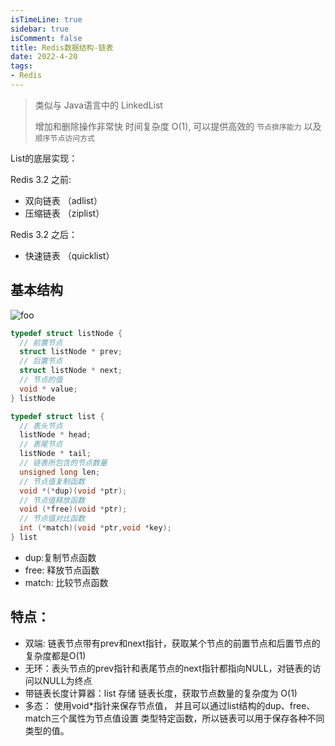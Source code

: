 ```yaml
---
isTimeLine: true
sidebar: true
isComment: false
title: Redis数据结构-链表
date: 2022-4-20
tags:
- Redis
---
```


> 类似与 Java语言中的 LinkedList
>
> 增加和删除操作非常快 时间复杂度 O(1), 可以提供高效的 `节点排序能力` 以及 `顺序节点访问方式`

List的底层实现：

Redis 3.2 之前: 

- 双向链表 （adlist）
- 压缩链表 （ziplist）

Redis 3.2 之后：

- 快速链表 （quicklist）

## 基本结构

<img :src="$withBase('/middleware/redislearn/Reids链表.png')" alt="foo">

```C
typedef struct listNode { 
  // 前置节点    
  struct listNode * prev;    
  // 后置节点   
  struct listNode * next;   
  // 节点的值    
  void * value; 
} listNode
```

```C
typedef struct list {    
  // 表头节点    
  listNode * head;    
  // 表尾节点    
  listNode * tail;     
  // 链表所包含的节点数量   
  unsigned long len;    
  // 节点值复制函数   
  void *(*dup)(void *ptr);   
  // 节点值释放函数   
  void (*free)(void *ptr);   
  // 节点值对比函数   
  int (*match)(void *ptr,void *key);
} list
```

- dup:复制节点函数
- free: 释放节点函数
- match: 比较节点函数

## 特点：

- 双端:  链表节点带有prev和next指针，获取某个节点的前置节点和后置节点的复杂度都是O(1)
- 无环：表头节点的prev指针和表尾节点的next指针都指向NULL，对链表的访问以NULL为终点
- 带链表长度计算器：list 存储 链表长度，获取节点数量的复杂度为 O(1)
- 多态： 使用void*指针来保存节点值， 并且可以通过list结构的dup、free、match三个属性为节点值设置
  类型特定函数，所以链表可以用于保存各种不同类型的值。
